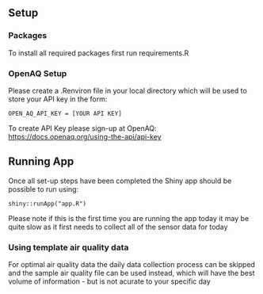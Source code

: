 
## Setup

### Packages
To install all required packages first run requirements.R

### OpenAQ Setup
Please create a .Renviron file in your local directory which will be used to store your API key in the form:

```
OPEN_AQ_API_KEY = [YOUR API KEY]
```

To create API Key please sign-up at OpenAQ: https://docs.openaq.org/using-the-api/api-key

## Running App
Once all set-up steps have been completed the Shiny app should be possible to run using:

```
shiny::runApp("app.R")
```

Please note if this is the first time you are running the app today it may be quite slow as it first needs to collect all of the sensor data for today 

### Using template air quality data
For optimal air quality data the daily data collection process can be skipped and the sample air quality file can be used instead, which will have the best volume of information - but is not acurate to your specific day 

